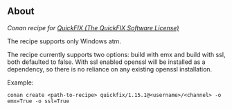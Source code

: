 ## About

*Conan recipe for [QuickFIX (The QuickFIX Software License)](https://github.com/quickfix/quickfix)*

The recipe supports only Windows atm.

The recipe currently supports two options: build with emx and build with ssl, both defaulted to false. With ssl enabled openssl will be installed as a dependency, so there is no reliance on any existing openssl installation.

Example:
```
conan create <path-to-recipe> quickfix/1.15.1@<username>/<channel> -o emx=True -o ssl=True
```